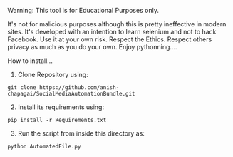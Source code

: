 Warning: This tool is for Educational Purposes only. 

It's not for malicious purposes although this is pretty ineffective in modern sites.
It's developed with an intention to learn selenium and not to hack Facebook.
Use it at your own risk.
Respect the Ethics.
Respect others privacy as much as you do your own.
Enjoy pythonning....



How to install...

1) Clone Repository using:

```
git clone https://github.com/anish-chapagai/SocialMediaAutomationBundle.git
```

2) Install its requirements using:

```
pip install -r Requirements.txt
```

3) Run the script from inside this directory as:

```
python AutomatedFile.py
``` 


